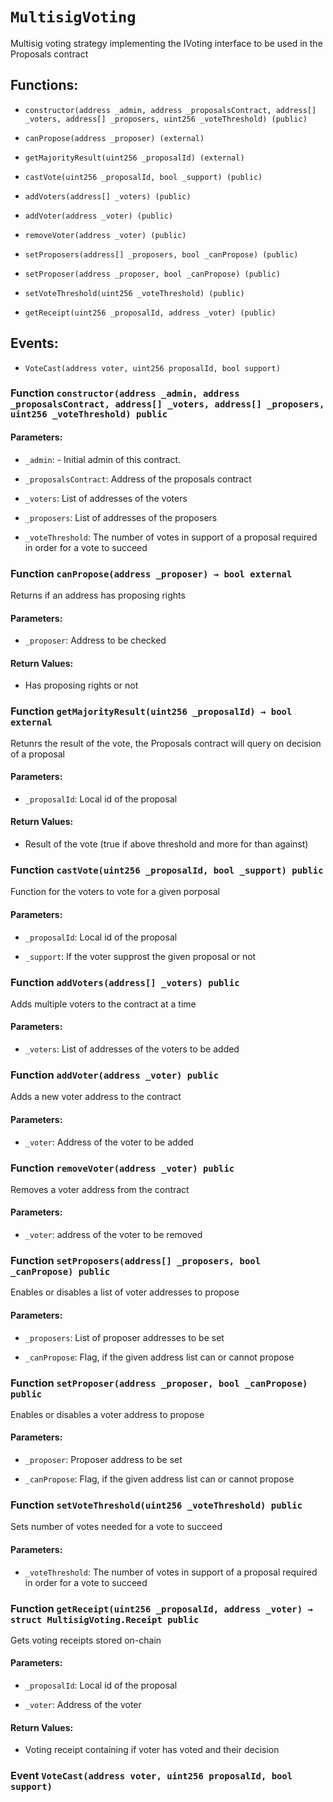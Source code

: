 # `MultisigVoting`

Multisig voting strategy implementing the IVoting interface to be used in the Proposals contract

## Functions:

- `constructor(address _admin, address _proposalsContract, address[] _voters, address[] _proposers, uint256 _voteThreshold) (public)`

- `canPropose(address _proposer) (external)`

- `getMajorityResult(uint256 _proposalId) (external)`

- `castVote(uint256 _proposalId, bool _support) (public)`

- `addVoters(address[] _voters) (public)`

- `addVoter(address _voter) (public)`

- `removeVoter(address _voter) (public)`

- `setProposers(address[] _proposers, bool _canPropose) (public)`

- `setProposer(address _proposer, bool _canPropose) (public)`

- `setVoteThreshold(uint256 _voteThreshold) (public)`

- `getReceipt(uint256 _proposalId, address _voter) (public)`

## Events:

- `VoteCast(address voter, uint256 proposalId, bool support)`

### Function `constructor(address _admin, address _proposalsContract, address[] _voters, address[] _proposers, uint256 _voteThreshold) public`

#### Parameters:

- `_admin`: - Initial admin of this contract.

- `_proposalsContract`: Address of the proposals contract

- `_voters`: List of addresses of the voters

- `_proposers`: List of addresses of the proposers

- `_voteThreshold`: The number of votes in support of a proposal required in order for a vote to succeed

### Function `canPropose(address _proposer) → bool external`

Returns if an address has proposing rights

#### Parameters:

- `_proposer`: Address to be checked

#### Return Values:

- Has proposing rights or not

### Function `getMajorityResult(uint256 _proposalId) → bool external`

Retunrs the result of the vote, the Proposals contract will query on decision of a proposal

#### Parameters:

- `_proposalId`: Local id of the proposal

#### Return Values:

- Result of the vote (true if above threshold and more for than against)

### Function `castVote(uint256 _proposalId, bool _support) public`

Function for the voters to vote for a given porposal

#### Parameters:

- `_proposalId`: Local id of the proposal

- `_support`: If the voter supprost the given proposal or not

### Function `addVoters(address[] _voters) public`

Adds multiple voters to the contract at a time

#### Parameters:

- `_voters`: List of addresses of the voters to be added

### Function `addVoter(address _voter) public`

Adds a new voter address to the contract

#### Parameters:

- `_voter`: Address of the voter to be added

### Function `removeVoter(address _voter) public`

Removes a voter address from the contract

#### Parameters:

- `_voter`: address of the voter to be removed

### Function `setProposers(address[] _proposers, bool _canPropose) public`

Enables or disables a list of voter addresses to propose

#### Parameters:

- `_proposers`: List of proposer addresses to be set

- `_canPropose`: Flag, if the given address list can or cannot propose

### Function `setProposer(address _proposer, bool _canPropose) public`

Enables or disables a voter address to propose

#### Parameters:

- `_proposer`: Proposer address to be set

- `_canPropose`: Flag, if the given address list can or cannot propose

### Function `setVoteThreshold(uint256 _voteThreshold) public`

Sets number of votes needed for a vote to succeed

#### Parameters:

- `_voteThreshold`: The number of votes in support of a proposal required in order for a vote to succeed

### Function `getReceipt(uint256 _proposalId, address _voter) → struct MultisigVoting.Receipt public`

Gets voting receipts stored on-chain

#### Parameters:

- `_proposalId`: Local id of the proposal

- `_voter`: Address of the voter

#### Return Values:

- Voting receipt containing if voter has voted and their decision

### Event `VoteCast(address voter, uint256 proposalId, bool support)`
